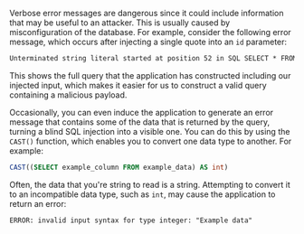 Verbose error messages are dangerous since it could include information that may be useful to an attacker. This is usually caused by misconfiguration of the database. For example, consider the following error message, which occurs after injecting a single quote into an `id` parameter:
```txt
Unterminated string literal started at position 52 in SQL SELECT * FROM tracking WHERE id = '''. Expected char
```
This shows the full query that the application has constructed including our injected input, which makes it easier for us to construct a valid query containing a malicious payload.

Occasionally, you can even induce the application to generate an error message that contains some of the data that is returned by the query, turning a blind SQL injection into a visible one. You can do this by using the `CAST()` function, which enables you to convert one data type to another. For example:
```sql
CAST((SELECT example_column FROM example_data) AS int)
```
Often, the data that you're string to read is a string. Attempting to convert it to an incompatible data type, such as `int`, may cause the application to return an error:
```txt
ERROR: invalid input syntax for type integer: "Example data"
```